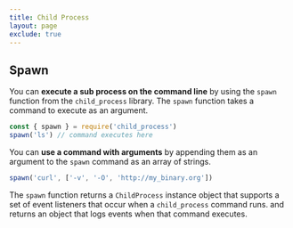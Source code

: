 ```yaml
---
title: Child Process
layout: page
exclude: true
---
```


## Spawn

You can **execute a sub process on the command line** by using the `spawn` function from the `child_process` library. The `spawn` function takes a command to execute as an argument.
```js
const { spawn } = require('child_process')
spawn('ls') // command executes here
```

You can **use a command with arguments** by appending them as an argument to the `spawn` command as an array of strings.
```js
spawn('curl', ['-v', '-O', 'http://my_binary.org'])
```

The `spawn` function returns a `ChildProcess` instance object that supports a set of event listeners that occur when a `child_process` command runs.
 and returns an object that logs events when that command executes.
<!--stackedit_data:
eyJoaXN0b3J5IjpbNDk3NDU4MDU0LC0xMTgzOTE3Mjg2XX0=
-->